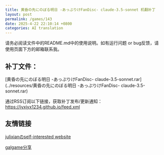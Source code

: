 ```yaml
---
title: 黄昏の先にのぼる明日 -あっぷりけFanDisc- claude-3.5-sonnet 机翻补丁
layout: post
permalink: /games/143
date: 2025-4-22 22:10:14 +0800
categories: AI translation
---
```



请务必阅读文件中的README.md中的使用说明。如有运行问题 or bug反馈，请使用页面下方的邮箱联系我。



## 补丁文件：

[黄昏の先にのぼる明日 -あっぷりけFanDisc- claude-3.5-sonnet.rar](../resources/黄昏の先にのぼる明日 -あっぷりけFanDisc- claude-3.5-sonnet.rar)

 

通过RSS订阅以下链接，获取补丁发布/更新通知：https://jyxjyx1234.github.io/feed.xml

## 友情链接

[julixianのself-interested website](https://julixian-siw.worldsystem.top/) 

[galgame分享](https://t.me/galgpt)